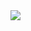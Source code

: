 <!doctype html>
<html>
  <head>
  <title> </title>
  </head>
  <body>
  <img src= "http://www.boladedragon.com/dragonball/informacion/dragonballheroes/v-jump_dbh-wall_1280x1024.jpg">
  </body>
</html>
